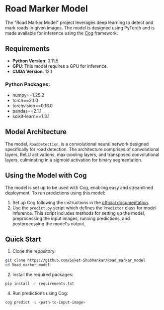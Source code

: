 # Road Marker Model

The "Road Marker Model" project leverages deep learning to detect and mark roads in given images. The model is designed using PyTorch and is made available for inference using the [Cog](https://github.com/replicate/cog) framework.

## Requirements

- **Python Version**: 3.11.5
- **GPU**: This model requires a GPU for inference.
- **CUDA Version**: 12.1

### Python Packages:

- numpy==1.25.2
- torch==2.1.0
- torchvision==0.16.0
- pandas==2.1.1
- scikit-learn==1.3.1

## Model Architecture

The model, `RoadDetection`, is a convolutional neural network designed specifically for road detection. The architecture comprises of convolutional layers, ReLU activations, max-pooling layers, and transposed convolutional layers, culminating in a sigmoid activation for binary segmentation.

## Using the Model with Cog

The model is set up to be used with Cog, enabling easy and streamlined deployment. To run predictions using this model:

1. Set up Cog following the instructions in the [official documentation](https://github.com/replicate/cog).
2. Use the `predict.py` script which defines the `Predictor` class for model inference. This script includes methods for setting up the model, preprocessing the input images, running predictions, and postprocessing the model's output.

## Quick Start

1. Clone the repository:

```bash
git clone https://github.com/Suket-Shubhankar/Road_marker_model
cd Road_marker_model
```

2. Install the required packages:

```bash
pip install -r requirements.txt
```

4. Run predictions using Cog:

```bash
cog predict -i <path-to-input-image>
```

